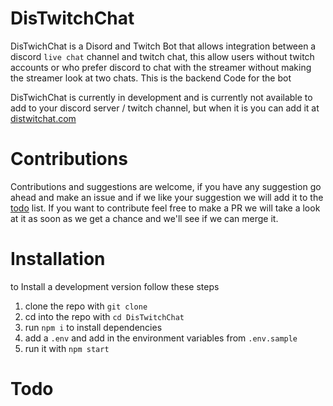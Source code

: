 # DisTwitchChat
DisTwichChat is a Disord and Twitch Bot that allows integration between a discord `live chat` channel and twitch chat, this allow users without twitch accounts or who prefer discord to chat with the streamer without making the streamer look at two chats. This is the backend Code for the bot

DisTwichChat is currently in development and is currently not available to add to your discord server / twitch channel, but when it is you can add it at [distwitchat.com](https://www.distwitchchat.com/#/)

# Contributions

Contributions and suggestions are welcome, if you have any suggestion go ahead and make an issue and if we like your suggestion we will add it to the [todo](#Todo) list. If you want to contribute feel free to make a PR we will take a look at it as soon as we get a chance and we'll see if we can merge it.

# Installation

to Install a development version follow these steps
1. clone the repo with `git clone`
2. cd into the repo with `cd DisTwitchChat`
3. run `npm i` to install dependencies
4. add a `.env` and add in the environment variables from `.env.sample`
5. run it with `npm start`

# Todo
